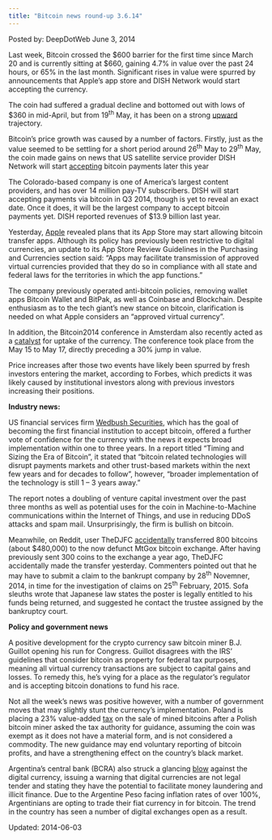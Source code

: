 ```yaml
---
title: "Bitcoin news round-up 3.6.14"
---
```


Posted by: DeepDotWeb
<span>June 3, 2014</span>

<p>Last week, Bitcoin crossed the $600 barrier for the first time since March 20 and is currently sitting at $660, gaining 4.7% in value over the past 24 hours, or 65% in the last month. Significant rises in value were spurred by announcements that Apple’s app store and DISH Network would start accepting the currency.</p>
<p>The coin had suffered a gradual decline and bottomed out with lows of $360 in mid-April, but from 19<sup>th</sup> May, it has been on a strong <a href="http://www.coindesk.com/bitcoin-price-crosses-600-rising-34-one-month/">upward</a> trajectory.</p>
<p>Bitcoin’s price growth was caused by a number of factors. Firstly, just as the value seemed to be settling for a short period around 26<sup>th</sup> May to 29<sup>th</sup> May, the coin made gains on news that US satellite service provider DISH Network will start <a href="http://www.coindesk.com/dish-becomes-worlds-largest-company-accept-bitcoin/">accepting</a> bitcoin payments later this year</p>
<p>The Colorado-based company is one of America’s largest content providers, and has over 14 million pay-TV subscribers. DISH will start accepting payments via bitcoin in Q3 2014, though is yet to reveal an exact date. Once it does, it will be the largest company to accept bitcoin payments yet. DISH reported revenues of $13.9 billion last year.</p>
<p>Yesterday, <a href="http://www.coindesk.com/apple-policy-update-may-open-door-bitcoin-transactions/">Apple</a> revealed plans that its App Store may start allowing bitcoin transfer apps. Although its policy has previously been restrictive to digital currencies, an update to its App Store Review Guidelines in the Purchasing and Currencies section said: “Apps may facilitate transmission of approved virtual currencies provided that they do so in compliance with all state and federal laws for the territories in which the app functions.”</p>
<p>The company previously operated anti-bitcoin policies, removing wallet apps Bitcoin Wallet and BitPak, as well as Coinbase and Blockchain. Despite enthusiasm as to the tech giant’s new stance on bitcoin, clarification is needed on what Apple considers an “approved virtual currency”.</p>
<p>In addition, the Bitcoin2014 conference in Amsterdam also recently acted as a <a href="http://www.coindesk.com/bitcoin-2014-conference-gets-underway-amsterdam-today/">catalyst</a> for uptake of the currency. The conference took place from the May 15 to May 17, directly preceding a 30% jump in value.</p>
<p>Price increases after those two events have likely been spurred by fresh investors entering the market, according to Forbes, which predicts it was likely caused by institutional investors along with previous investors increasing their positions.</p>
<p><strong>Industry news:</strong></p>
<p>US financial services firm <a href="https://equities.wedbush.com/clientsite/Research/ActionAlertFilePreview.asp?UUID=9192D81F-5C98-44C6-AA4A-8884B1DC78DD&amp;ViewerID=1CE41D7D-B184-45DA-AF98-1334A2E3030F">Wedbush Securities</a>, which has the goal of becoming the first financial institution to accept bitcoin, offered a further vote of confidence for the currency with the news it expects broad implementation within one to three years. In a report titled “Timing and Sizing the Era of Bitcoin”, it stated that “bitcoin related technologies will disrupt payments markets and other trust-based markets within the next few years and for decades to follow”, however, “broader implementation of the technology is still 1 – 3 years away.”</p>
<p>The report notes a doubling of venture capital investment over the past three months as well as potential uses for the coin in Machine-to-Machine communications within the Internet of Things, and use in reducing DDoS attacks and spam mail. Unsurprisingly, the firm is bullish on bitcoin.</p>
<p>Meanwhile, on Reddit, user TheDJFC <a href="http://www.reddit.com/r/Bitcoin/comments/273vi2/if_you_just_received_800_bitcoin_out_of_the_blue/">accidentally</a> transferred 800 bitcoins (about $480,000) to the now defunct MtGox bitcoin exchange. After having previously sent 300 coins to the exchange a year ago, TheDJFC accidentally made the transfer yesterday. Commenters pointed out that he may have to submit a claim to the bankrupt company by 28<sup>th</sup> Novemner, 2014, in time for the investigation of claims on 25<sup>th</sup> February, 2015. Sofa sleuths wrote that Japanese law states the poster is legally entitled to his funds being returned, and suggested he contact the trustee assigned by the bankruptcy court.</p>
<p><strong>Policy and government news</strong></p>
<p>A positive development for the crypto currency saw bitcoin miner B.J. Guillot opening his run for Congress. Guillot disagrees with the IRS’ guidelines that consider bitcoin as property for federal tax purposes, meaning all virtual currency transactions are subject to capital gains and losses. To remedy this, he’s vying for a place as the regulator’s regulator and is accepting bitcoin donations to fund his race.</p>
<p>Not all the week’s news was positive however, with a number of government moves that may slightly stunt the currency’s implementation. Poland is placing a 23% value-added <a href="http://www.coindesk.com/polish-tax-authority-bitcoin-mining-profits-subject-22-vat/">tax</a> on the sale of mined bitcoins after a Polish bitcoin miner asked the tax authority for guidance, assuming the coin was exempt as it does not have a material form, and is not considered a commodity. The new guidance may end voluntary reporting of bitcoin profits, and have a strengthening effect on the country’s black market.</p>
<p>Argentina’s central bank (BCRA) also struck a glancing <a href="http://www.coindesk.com/argentine-central-bank-issues-warning-burgeoning-bitcoin-ecosystem/">blow</a> against the digital currency, issuing a warning that digital currencies are not legal tender and stating they have the potential to facilitate money laundering and illicit finance. Due to the Argentine Peso facing inflation rates of over 100%, Argentinians are opting to trade their fiat currency in for bitcoin. The trend in the country has seen a number of digital exchanges open as a result.</p>

Updated: 2014-06-03
    
